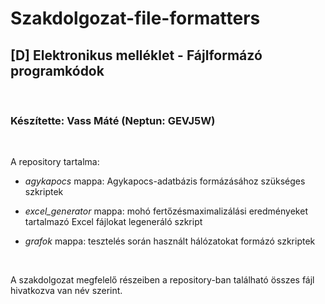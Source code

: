 # Szakdolgozat-file-formatters

## [D] Elektronikus melléklet - Fájlformázó programkódok

<br>

### Készítette: Vass Máté (Neptun: GEVJ5W)

<br>

A repository tartalma:

- *agykapocs* mappa: Agykapocs-adatbázis formázásához szükséges szkriptek

- *excel_generator* mappa: mohó fertőzésmaximalizálási eredményeket tartalmazó Excel fájlokat legeneráló szkript

- *grafok* mappa: tesztelés során használt hálózatokat formázó szkriptek

<br>

A szakdolgozat megfelelő részeiben a repository-ban található összes fájl hivatkozva van név szerint.